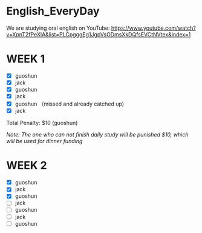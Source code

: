 # English_EveryDay
We are studying oral english on YouTube: https://www.youtube.com/watch?v=XpnT2fPeXlA&list=PLCpgggEg1JgpVsODmsXkDQfsEVCtNVtex&index=1

# WEEK 1
- [x] guoshun
- [x] jack
- [x] guoshun
- [x] jack
- [x] guoshun （missed and already catched up)
- [x] jack

Total Penalty: $10 (guoshun)

*Note: The one who can not finish daily study will be punished $10, which will be used for dinner funding*

# WEEK 2
- [x] guoshun   
- [x] jack
- [x] guoshun
- [ ] jack
- [ ] guoshun
- [ ] jack
- [ ] guoshun
